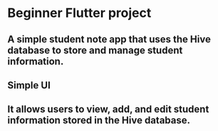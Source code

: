 # Beginner Flutter project
## A simple student note app that uses the Hive database to store and manage student information.
## Simple UI
## It allows users to view, add, and edit student information stored in the Hive database.  

